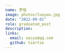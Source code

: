 ```yaml
---
name: 罗瑶
image: photos/luoyao.jpg
date: "2022-09-01"
role: graduated_post
description: 
links:
  email: oacyo@qq.com
  github: tiertie
---
```




